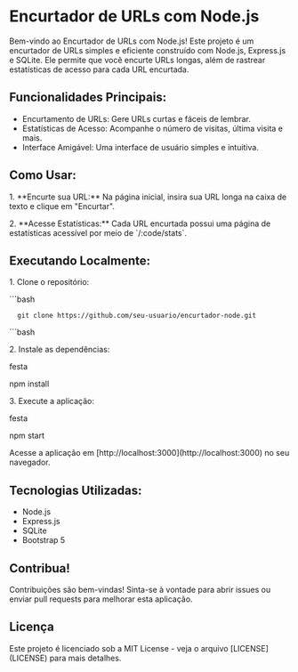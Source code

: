  <h1>Encurtador de URLs com Node.js</h1>

  <p>Bem-vindo ao Encurtador de URLs com Node.js! Este projeto é um encurtador de URLs simples e eficiente construído com Node.js, Express.js e SQLite. Ele permite que você encurte URLs longas, além de rastrear estatísticas de acesso para cada URL encurtada.</p>

  <h2>Funcionalidades Principais:</h2>

  <ul>
    <li>Encurtamento de URLs: Gere URLs curtas e fáceis de lembrar.</li>
    <li>Estatísticas de Acesso: Acompanhe o número de visitas, última visita e mais.</li>
    <li>Interface Amigável: Uma interface de usuário simples e intuitiva.</li>
  </ul>

  <h2>Como Usar:</h2>

  <p>1. **Encurte sua URL:** Na página inicial, insira sua URL longa na caixa de texto e clique em "Encurtar".</p>

  <p>2. **Acesse Estatísticas:** Cada URL encurtada possui uma página de estatísticas acessível por meio de `/:code/stats`.</p>

  <h2>Executando Localmente:</h2>

  <p>1. Clone o repositório:</p>
```bash

      git clone https://github.com/seu-usuario/encurtador-node.git
      
´´´bash
<p>2. Instale as dependências:</p>
festa 

npm install

  <p>3. Execute a aplicação:</p>

festa 

npm start

  <p>Acesse a aplicação em [http://localhost:3000](http://localhost:3000) no seu navegador.</p>
  <h2>Tecnologias Utilizadas:</h2>
  <ul>
    <li>Node.js</li>
    <li>Express.js</li>
    <li>SQLite</li>
    <li>Bootstrap 5</li>
  </ul>
  <h2>Contribua!</h2>
  <p>Contribuições são bem-vindas! Sinta-se à vontade para abrir issues ou enviar pull requests para melhorar esta aplicação.</p>
  <h2>Licença</h2>
  <p>Este projeto é licenciado sob a MIT License - veja o arquivo [LICENSE](LICENSE) para mais detalhes.</p>
